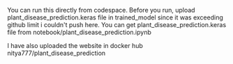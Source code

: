 You can run this directly from codespace.
Before you run, upload plant_disease_prediction.keras file in trained_model since it was exceeding github limit i couldn't push here.
You can get plant_disease_prediction.keras file from notebook/plant_disease_prediction.ipynb

I have also uploaded the website in docker hub nitya777/plant_disease_prediction 
